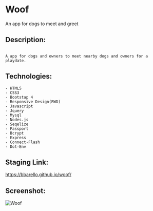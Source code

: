 # Woof

An app for dogs to meet and greet

## Description:

```

A app for dogs and owners to meet nearby dogs and owners for a playdate. 

```

## Technologies:

```
- HTML5
- CSS3
- Bootstap 4
- Responsive Design(RWD)
- Javascript
- Jquery
- Mysql
- Nodes.js
- Seqelize
- Passport
- Bcrypt
- Express
- Connect-Flash
- Dot-Env

```
## Staging Link:
https://bbarello.github.io/woof/


## Screenshot:

![Woof](.gif)


